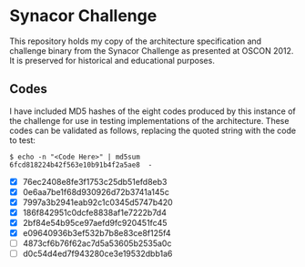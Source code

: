 # Synacor Challenge

This repository holds my copy of the architecture specification and challenge
binary from the Synacor Challenge as presented at OSCON 2012. It is preserved
for historical and educational purposes.

## Codes

I have included MD5 hashes of the eight codes produced by this instance of the
challenge for use in testing implementations of the architecture. These codes
can be validated as follows, replacing the quoted string with the code to test:

```console
$ echo -n "<Code Here>" | md5sum
6fcd818224b42f563e10b91b4f2a5ae8  -
```

-   [x] 76ec2408e8fe3f1753c25db51efd8eb3
-   [x] 0e6aa7be1f68d930926d72b3741a145c
-   [x] 7997a3b2941eab92c1c0345d5747b420
-   [x] 186f842951c0dcfe8838af1e7222b7d4
-   [x] 2bf84e54b95ce97aefd9fc920451fc45
-   [x] e09640936b3ef532b7b8e83ce8f125f4
-   [ ] 4873cf6b76f62ac7d5a53605b2535a0c
-   [ ] d0c54d4ed7f943280ce3e19532dbb1a6
